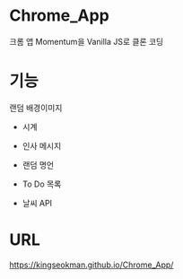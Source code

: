 # Chrome_App
크롬 앱 Momentum을 Vanilla JS로 클론 코딩
# 기능
랜덤 배경이미지
* 시계


* 인사 메시지

  
* 랜덤 명언

  
* To Do 목록


* 날씨 API

  
# URL
https://kingseokman.github.io/Chrome_App/

